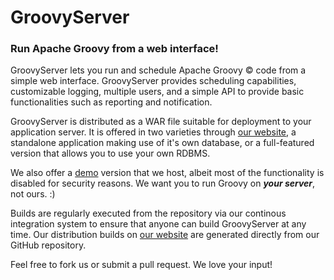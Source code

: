 # GroovyServer
### Run Apache Groovy from a web interface!

GroovyServer lets you run and schedule Apache Groovy &copy; code from a simple web interface. GroovyServer provides scheduling capabilities, customizable logging, multiple users, and a simple API to provide basic functionalities such as reporting and notification.

GroovyServer is distributed as a WAR file suitable for deployment to your application server. It is offered in two varieties through [our website], a standalone application making use of it's own database, or a full-featured version that allows you to use your own RDBMS.

We also offer a [demo] version that we host, albeit most of the functionality is disabled for security reasons. We want you to run Groovy on ***your server***, not ours. :)

Builds are regularly executed from the repository via our continous integration system to ensure that anyone can build GroovyServer at any time. Our distribution builds on [our website] are generated directly from our GitHub repository.

Feel free to fork us or submit a pull request. We love your input!

[our website]: https://www.gserve.org/
[demo]: http://demo.gserve.org/GroovyServer-Demo/
